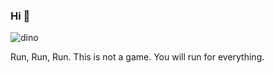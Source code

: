 ### Hi 👋

<!--
**hlldgn/hlldgn** is a ✨ _special_ ✨ repository because its `README.md` (this file) appears on your GitHub profile.

Here are some ideas to get you started:

- 🔭 I’m currently working on ...
- 🌱 I’m currently learning ...
- 👯 I’m looking to collaborate on ...
- 🤔 I’m looking for help with ...
- 💬 Ask me about ...
- 📫 How to reach me: ...
- 😄 Pronouns: ...
- ⚡ Fun fact: ...
-->
![dino](https://user-images.githubusercontent.com/100942011/223442660-42a49a2a-8f52-41ab-9a7a-131157d6302d.gif)


Run, Run, Run. This is not a game. You will run for everything.
